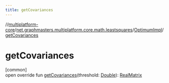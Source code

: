 ```yaml
---
title: getCovariances
---
```

//[multiplatform-core](../../../index.html)/[net.graphmasters.multiplatform.core.math.leastsquares](../index.html)/[OptimumImpl](index.html)/[getCovariances](get-covariances.html)



# getCovariances



[common]\
open override fun [getCovariances](get-covariances.html)(threshold: [Double](https://kotlinlang.org/api/latest/jvm/stdlib/kotlin/-double/index.html)): [RealMatrix](../../net.graphmasters.multiplatform.core.math.linear/-real-matrix/index.html)




